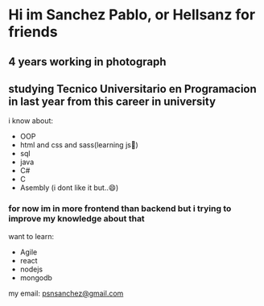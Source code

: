 # Hi im Sanchez Pablo, or Hellsanz for friends

## 4 years working in photograph
## studying Tecnico Universitario en Programacion in last year from this career in university

i know about:
* OOP
* html and css and sass(learning js🌱)
* sql
* java
* C#
* C
* Asembly (i dont like it but..😄)


### for now im in more frontend than backend but i trying to improve my knowledge about that
want to learn:

- Agile
- react
- nodejs
- mongodb

my email: psnsanchez@gmail.com
<!--
**hellsanz/hellsanz** is a ✨ _special_ ✨ repository because its `README.md` (this file) appears on your GitHub profile.
Here are some ideas to get you started:
- 🔭 I’m currently working on ...
- 🌱 I’m currently learning ...
- 👯 I’m looking to collaborate on ...
- 🤔 I’m looking for help with ...
- 💬 Ask me about ...
- 📫 How to reach me: ...
- 😄 Pronouns: ...
- ⚡ Fun fact: ...
-->

